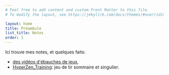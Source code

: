```yaml
---
# Feel free to add content and custom Front Matter to this file.
# To modify the layout, see https://jekyllrb.com/docs/themes/#overriding-theme-defaults

layout: home
title: Préambule
list_title: Notes
order: 1
---
```


Ici trouve mes notes, et quelques faits:
* [des vidéos d'ébauches de jeux](https://www.youtube.com/user/ZoobTheElement),
* [HyperZen_Training](https://store.steampowered.com/app/884160/HyperZen_Training/): jeu de tir sommaire et singulier.
